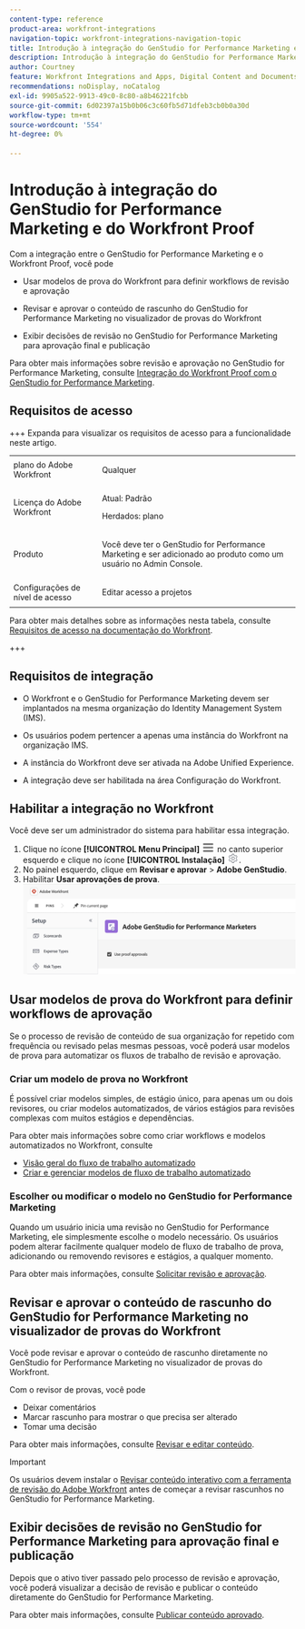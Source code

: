```yaml
---
content-type: reference
product-area: workfront-integrations
navigation-topic: workfront-integrations-navigation-topic
title: Introdução à integração do GenStudio for Performance Marketing e do Workfront Proof
description: Introdução à integração do GenStudio for Performance Marketing e do Workfront Proof
author: Courtney
feature: Workfront Integrations and Apps, Digital Content and Documents
recommendations: noDisplay, noCatalog
exl-id: 9905a522-9913-49c0-8c80-a8b46221fcbb
source-git-commit: 6d02397a15b0b06c3c60fb5d71dfeb3cb0b0a30d
workflow-type: tm+mt
source-wordcount: '554'
ht-degree: 0%

---
```


# Introdução à integração do GenStudio for Performance Marketing e do Workfront Proof

Com a integração entre o GenStudio for Performance Marketing e o Workfront Proof, você pode

* Usar modelos de prova do Workfront para definir workflows de revisão e aprovação

* Revisar e aprovar o conteúdo de rascunho do GenStudio for Performance Marketing no visualizador de provas do Workfront

* Exibir decisões de revisão no GenStudio for Performance Marketing para aprovação final e publicação

Para obter mais informações sobre revisão e aprovação no GenStudio for Performance Marketing, consulte [Integração do Workfront Proof com o GenStudio for Performance Marketing](https://experienceleague.adobe.com/pt-br/docs/genstudio-for-performance-marketing/user-guide/approve/proof-integration).


## Requisitos de acesso

+++ Expanda para visualizar os requisitos de acesso para a funcionalidade neste artigo.

<table style="table-layout:auto"> 
 <col> 
 <col> 
 <tbody> 
 <tr> 
   <td role="rowheader">plano do Adobe Workfront</td> 
   <td> 
   <p>Qualquer</p> 
   </td> 
  </tr> 
  <tr> 
   <td role="rowheader">Licença do Adobe Workfront</td> 
   <td> 
   <p>Atual: Padrão </p> 
   <p>Herdados: plano </p></td> 
  </tr> 
  <tr> 
   <td role="rowheader">Produto</td> 
   <td> 
   <p> Você deve ter o GenStudio for Performance Marketing e ser adicionado ao produto como um usuário no Admin Console. </p> </td> 
  </tr> 
  <tr> 
   <td role="rowheader">Configurações de nível de acesso</td> 
   <td> <p>Editar acesso a projetos</p> </td> 
  </tr> 
 </tbody> 
</table>

Para obter mais detalhes sobre as informações nesta tabela, consulte [Requisitos de acesso na documentação do Workfront](/help/quicksilver/administration-and-setup/add-users/access-levels-and-object-permissions/access-level-requirements-in-documentation.md).

+++


## Requisitos de integração

* O Workfront e o GenStudio for Performance Marketing devem ser implantados na mesma organização do Identity Management System (IMS).

* Os usuários podem pertencer a apenas uma instância do Workfront na organização IMS.

* A instância do Workfront deve ser ativada na Adobe Unified Experience.

* A integração deve ser habilitada na área Configuração do Workfront.


## Habilitar a integração no Workfront

Você deve ser um administrador do sistema para habilitar essa integração.

1. Clique no ícone **[!UICONTROL Menu Principal]** ![Menu Principal](/help/_includes/assets/main-menu-icon-left-nav.png) no canto superior esquerdo e clique no ícone **[!UICONTROL Instalação]** ![Instalação](/help/_includes/assets/gear-icon-setup.png).
1. No painel esquerdo, clique em **Revisar e aprovar** > **Adobe GenStudio**.
1. Habilitar **Usar aprovações de prova**.
   ![habilitar revisão de texto para a configuração do GenStudio](assets/enable-proofing-gs.png)

## Usar modelos de prova do Workfront para definir workflows de aprovação

Se o processo de revisão de conteúdo de sua organização for repetido com frequência ou revisado pelas mesmas pessoas, você poderá usar modelos de prova para automatizar os fluxos de trabalho de revisão e aprovação.

### Criar um modelo de prova no Workfront

É possível criar modelos simples, de estágio único, para apenas um ou dois revisores, ou criar modelos automatizados, de vários estágios para revisões complexas com muitos estágios e dependências.

Para obter mais informações sobre como criar workflows e modelos automatizados no Workfront, consulte

* [Visão geral do fluxo de trabalho automatizado](/help/quicksilver/review-and-approve-work/proofing/proofing-overview/automated-workflow.md)
* [Criar e gerenciar modelos de fluxo de trabalho automatizado](/help/quicksilver/administration-and-setup/manage-workfront/configure-proofing/create-manage-automated-workflow-templates.md)

### Escolher ou modificar o modelo no GenStudio for Performance Marketing

Quando um usuário inicia uma revisão no GenStudio for Performance Marketing, ele simplesmente escolhe o modelo necessário. Os usuários podem alterar facilmente qualquer modelo de fluxo de trabalho de prova, adicionando ou removendo revisores e estágios, a qualquer momento.

Para obter mais informações, consulte [Solicitar revisão e aprovação](https://experienceleague.adobe.com/pt-br/docs/genstudio-for-performance-marketing/user-guide/approve/request-review).

## Revisar e aprovar o conteúdo de rascunho do GenStudio for Performance Marketing no visualizador de provas do Workfront

Você pode revisar e aprovar o conteúdo de rascunho diretamente no GenStudio for Performance Marketing no visualizador de provas do Workfront.

Com o revisor de provas, você pode

* Deixar comentários
* Marcar rascunho para mostrar o que precisa ser alterado
* Tomar uma decisão

Para obter mais informações, consulte [Revisar e editar conteúdo](https://experienceleague.adobe.com/pt-br/docs/genstudio-for-performance-marketing/user-guide/approve/review-and-edit).


>[!IMPORTANT]
>
>Os usuários devem instalar o [Revisar conteúdo interativo com a ferramenta de revisão do Adobe Workfront](/help/quicksilver/review-and-approve-work/proofing/reviewing-proofs-within-workfront/review-a-proof/review-proof-in-web-viewer-extension.md) antes de começar a revisar rascunhos no GenStudio for Performance Marketing.


## Exibir decisões de revisão no GenStudio for Performance Marketing para aprovação final e publicação

Depois que o ativo tiver passado pelo processo de revisão e aprovação, você poderá visualizar a decisão de revisão e publicar o conteúdo diretamente do GenStudio for Performance Marketing.

Para obter mais informações, consulte [Publicar conteúdo aprovado](https://experienceleague.adobe.com/pt-br/docs/genstudio-for-performance-marketing/user-guide/approve/publish-content).
